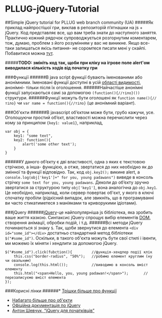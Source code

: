 # PLLUG-jQuery-Tutorial
##Simple jQuery tutorial for PLLUG web branch community (UA)
#####Як приклад найпростішої гри, виклав в репозиторій п’ятнашки на js + jQuery. Код представляє все, що вам треба знати до наступного заняття. Практично кожний рядочок супроводжується розгорнутим коментарем, тож, думаю, проблем з його розумінням у вас не виникне. Якщо все-таки залишаться якісь питання- не соромтеся писати мені у скайпі. Побавитися можна [тут](http://jsbin.com/xizututejo/1/).

#####**TODO: змініть код так, щоби при кліку на ігрове поле alert'ом виводилася кількість ходів від початку гри**

###Функції
######В java script функції бувають іменованими або анонімними. Іменовані функції доступні в усій [області видимості](https://ru.wikipedia.org/wiki/%D0%9E%D0%B1%D0%BB%D0%B0%D1%81%D1%82%D1%8C_%D0%B2%D0%B8%D0%B4%D0%B8%D0%BC%D0%BE%D1%81%D1%82%D0%B8), анонімні- тільки після їх оголошення. ######Найчастіше анонімні функції запускаються самі за допомогою `(function(){//тіло}())` структури.
######Функції можуть бути оголошені як `function name(){//тіло}` чи `var name = function(){//тіло}` (це анонімний варіант). 

###Об'єкти
######В javascript об’єктом може бути, грубо кажучи, усе. Оголошуючи простий об’єкт, властивості можна перечислити через кому за принципом `{key1: value1}`, наприклад,
```
var obj = {
	key1: "some text",
	key2: function(){
		alert('some other text');
	}
}
```
######У даного об’єкту є дві властивості, одна з яких є текстовою стрічкою, а інша- функцією, а отже, звертатися до них необхідно як до змінної та функції відповідно. Так, код `obj.key2();` викине alert, а `console.log(obj['key1']+" for you, young padawans")` виведе в консоль стрічку `some text for you, young padawans`. Деколи до об’єкту зручно звертатися за структурою типу `obj['key1']`, вона аналогічна до `obj.key1`. Це необхідно, наприклад, коли сервер повертає об'єкт, у якого в ключі спочатку пробіли (рідкісний випадок, але звикніть, що в програмуванні ви часто стикатиметеся з маніяками та криворукими ідіотами). 

###jQuery
######[jQuery](http://jquery.com/)-це найпопулярніша js бібліотека, яка зробить ваше життя казкою. Синтаксис jQuery спрощує вибір елементів [DOM](https://ru.wikipedia.org/wiki/Document_Object_Model), створення анімації, обробки подій, і т.д.
######Всі методи jQuery починаються зі знаку `$`. Так, щоби звернутися до елемента `<div id="some_id"></div>` достатньо стандартний метод бібліотеки `$("#some_id")`. Оскільки, в такого об'єкта можуть бути свої стилі і івенти, ми можемо їх міняти і хендлити за допомогою jQuery.
```
$("#some_id").click(fubction(){			//функція-хендлер події клік
	this.css("border-radius", "50%");	//робимо елемент круглим (ну чи овальним)
	console.log(this.html());			//виводимо в консоль вміст елементу
	this.html("<span>Hello, you, young padawan!</span>");		//перезаписуємо вміст елемента
});
```

###Корисні лінки
######* [Трішки більше про функції](http://javascript.ru/basic/functions) 
* [Набагато більше про об'єкти](http://javascript.ru/tutorial/object/intro)
* [Офіційна документація по jQuery](http://api.jquery.com/)
* [Антон Шевчук, “jQuery для початківців”](http://anton.shevchuk.name/jquery-book/)